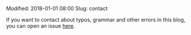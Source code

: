 
Modified: 2018-01-01 08:00
Slug: contact

If you want to contact about typos, grammar and other errors in this blog, you can open an issue [here](https://github.com/alexandrevicenzi/Flex/issues).
